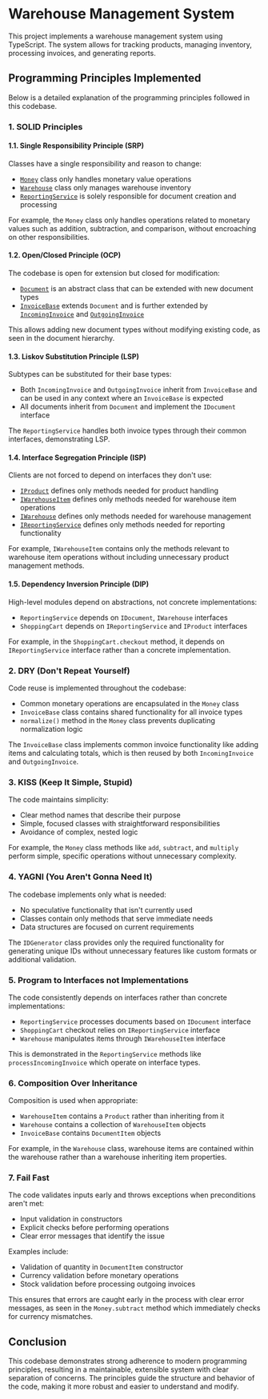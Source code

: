 # Warehouse Management System

This project implements a warehouse management system using TypeScript. The system allows for tracking products, managing inventory, processing invoices, and generating reports.

## Programming Principles Implemented

Below is a detailed explanation of the programming principles followed in this codebase.

### 1. SOLID Principles

#### 1.1. Single Responsibility Principle (SRP)

Classes have a single responsibility and reason to change:

- [`Money`](./models/Money.ts) class only handles monetary value operations
- [`Warehouse`](./models/Warehouse.ts) class only manages warehouse inventory
- [`ReportingService`](./services/ReportingService.ts) is solely responsible for document creation and processing

For example, the `Money` class only handles operations related to monetary values such as addition, subtraction, and comparison, without encroaching on other responsibilities.

#### 1.2. Open/Closed Principle (OCP)

The codebase is open for extension but closed for modification:

- [`Document`](./models/Document.ts) is an abstract class that can be extended with new document types
- [`InvoiceBase`](./models/InvoiceBase.ts) extends `Document` and is further extended by [`IncomingInvoice`](./models/IncomingInvoice.ts) and [`OutgoingInvoice`](./models/OutgoingInvoice.ts)

This allows adding new document types without modifying existing code, as seen in the document hierarchy.

#### 1.3. Liskov Substitution Principle (LSP)

Subtypes can be substituted for their base types:

- Both `IncomingInvoice` and `OutgoingInvoice` inherit from `InvoiceBase` and can be used in any context where an `InvoiceBase` is expected
- All documents inherit from `Document` and implement the `IDocument` interface

The `ReportingService` handles both invoice types through their common interfaces, demonstrating LSP.

#### 1.4. Interface Segregation Principle (ISP)

Clients are not forced to depend on interfaces they don't use:

- [`IProduct`](./models/Product.ts) defines only methods needed for product handling
- [`IWarehouseItem`](./models/WarehouseItem.ts) defines only methods needed for warehouse item operations
- [`IWarehouse`](./models/Warehouse.ts) defines only methods needed for warehouse management
- [`IReportingService`](./services/ReportingService.ts) defines only methods needed for reporting functionality

For example, `IWarehouseItem` contains only the methods relevant to warehouse item operations without including unnecessary product management methods.

#### 1.5. Dependency Inversion Principle (DIP)

High-level modules depend on abstractions, not concrete implementations:

- `ReportingService` depends on `IDocument`, `IWarehouse` interfaces
- `ShoppingCart` depends on `IReportingService` and `IProduct` interfaces

For example, in the `ShoppingCart.checkout` method, it depends on `IReportingService` interface rather than a concrete implementation.

### 2. DRY (Don't Repeat Yourself)

Code reuse is implemented throughout the codebase:

- Common monetary operations are encapsulated in the `Money` class
- `InvoiceBase` class contains shared functionality for all invoice types
- `normalize()` method in the `Money` class prevents duplicating normalization logic

The `InvoiceBase` class implements common invoice functionality like adding items and calculating totals, which is then reused by both `IncomingInvoice` and `OutgoingInvoice`.

### 3. KISS (Keep It Simple, Stupid)

The code maintains simplicity:

- Clear method names that describe their purpose
- Simple, focused classes with straightforward responsibilities
- Avoidance of complex, nested logic

For example, the `Money` class methods like `add`, `subtract`, and `multiply` perform simple, specific operations without unnecessary complexity.

### 4. YAGNI (You Aren't Gonna Need It)

The codebase implements only what is needed:

- No speculative functionality that isn't currently used
- Classes contain only methods that serve immediate needs
- Data structures are focused on current requirements

The `IDGenerator` class provides only the required functionality for generating unique IDs without unnecessary features like custom formats or additional validation.

### 5. Program to Interfaces not Implementations

The code consistently depends on interfaces rather than concrete implementations:

- `ReportingService` processes documents based on `IDocument` interface
- `ShoppingCart` checkout relies on `IReportingService` interface
- `Warehouse` manipulates items through `IWarehouseItem` interface

This is demonstrated in the `ReportingService` methods like `processIncomingInvoice` which operate on interface types.

### 6. Composition Over Inheritance

Composition is used when appropriate:

- `WarehouseItem` contains a `Product` rather than inheriting from it
- `Warehouse` contains a collection of `WarehouseItem` objects
- `InvoiceBase` contains `DocumentItem` objects

For example, in the `Warehouse` class, warehouse items are contained within the warehouse rather than a warehouse inheriting item properties.

### 7. Fail Fast

The code validates inputs early and throws exceptions when preconditions aren't met:

- Input validation in constructors
- Explicit checks before performing operations
- Clear error messages that identify the issue

Examples include:

- Validation of quantity in `DocumentItem` constructor
- Currency validation before monetary operations
- Stock validation before processing outgoing invoices

This ensures that errors are caught early in the process with clear error messages, as seen in the `Money.subtract` method which immediately checks for currency mismatches.

## Conclusion

This codebase demonstrates strong adherence to modern programming principles, resulting in a maintainable, extensible system with clear separation of concerns. The principles guide the structure and behavior of the code, making it more robust and easier to understand and modify.

